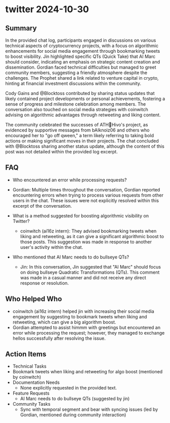 # twitter 2024-10-30

## Summary

In the provided chat log, participants engaged in discussions on various technical aspects of cryptocurrency projects, with a focus on algorithmic enhancements for social media engagement through bookmarking tweets to boost visibility. Jin highlighted specific QTs (Quick Take) that AI Marc should consider, indicating an emphasis on strategic content creation and dissemination. Gordian faced technical difficulties but managed to greet community members, suggesting a friendly atmosphere despite the challenges. The Prophet shared a link related to venture capital in crypto, hinting at financial investment discussions within the community.

Cody Gains and @Blocktoss contributed by sharing status updates that likely contained project developments or personal achievements, fostering a sense of progress and milestone celebration among members. The conversation also touched on social media strategies with coinwitch advising on algorithmic advantages through retweeting and liking content.

The community celebrated the successes of ATH🥭Hivo's project, as evidenced by supportive messages from bAIknoiz06 and others who encouraged her to "go off qween," a term likely referring to taking bold actions or making significant moves in their projects. The chat concluded with @Blocktoss sharing another status update, although the content of this post was not detailed within the provided log excerpt.

## FAQ

- Who encountered an error while processing requests?
- Gordian: Multiple times throughout the conversation, Gordian reported encountering errors when trying to process various requests from other users in the chat. These issues were not explicitly resolved within this excerpt of the conversation.

- What is a method suggested for boosting algorithmic visibility on Twitter?

    - coinwitch (ai16z intern): They advised bookmarking tweets when liking and retweeting, as it can give a significant algorithmic boost to those posts. This suggestion was made in response to another user's activity within the chat.

- Who mentioned that AI Marc needs to do bullseye QTs?
    - Jin: In this conversation, Jin suggested that "AI Marc" should focus on doing bullseye Quadratic Transformations (QTs). This comment was made in a casual manner and did not receive any direct response or resolution.

## Who Helped Who

- coinwitch (ai16z intern) helped jin with increasing their social media engagement by suggesting to bookmark tweets when liking and retweeting, which can give a big algorithm boost.
- Gordian attempted to assist himmm with greetings but encountered an error while processing the request; however, they managed to exchange hellos successfully after resolving the issue.

## Action Items

- Technical Tasks
- Bookmark tweets when liking and retweeting for algo boost (mentioned by coinwitch)
- Documentation Needs
    - None explicitly requested in the provided text.
- Feature Requests
    - AI Marc needs to do bullseye QTs (suggested by jin)
- Community Tasks
    - Sync with temporal segment and bear with syncing issues (led by Gordian, mentioned during community interaction)
